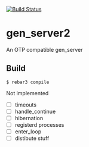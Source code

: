 [![Build Status](https://travis-ci.org/tank-bohr/gen_server2.svg?branch=master)](https://travis-ci.org/tank-bohr/gen_server2)

gen_server2
=====

An OTP compatible gen_server

Build
-----

    $ rebar3 compile


Not implemented

- [ ] timeouts
- [ ] handle_continue
- [ ] hibernation
- [ ] registerd processes
- [ ] enter_loop
- [ ] distibute stuff
